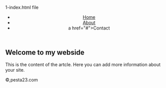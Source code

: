 1-index.html file
<!DOCTYPE html>
<html lang="en">
<head>
  <meta charset="UTF-8">
  <meta name="description"content="A blog post about semantic HTML and accessibility practises"/>
  <meta name="keywords" content ="HTML, Semantic, Accessibility,Blog,SEO"/>
  <meta name="author" contect""/>
  <meta name=" viewport" content=" width=device- width, initial-scale=1.0"/>
  <title>Semantic Html Blog post</title>
</head>
<body>
  <header>
    <nav>
      <ul>
        <li><a href="#">Home</a></li>
                                  <li><a href="#">About</a></li>
        <li>a href="#">Contact</a</li>
      </ul>
    </nav>
  </header>
  <main>
    <article>
      <h1>Welcome to my webside</h1>
      <section>
        <p>This is the content of the artcle. Here you can add  more information about your site.</p>
      </section>
    </article>
  </main>
  <footer>
    <p>&copy,pesta23.com</p>
  </footer>
</body>
</html>
  </footer>
    
  </main>
  </header>
  
</body>
